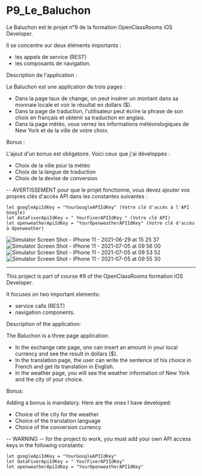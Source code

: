 
# P9_Le_Baluchon

Le Baluchon est le projet n°9 de la formation OpenClassRooms iOS Developer.

Il se concentre sur deux éléments importants :
 
- les appels de service (REST)
- les composants de navigation.

Description de l'application :

Le Baluchon est une application de trois pages :
- Dans la page taux de change, on peut insérer un montant dans sa monnaie locale et voir le résultat en dollars ($).
- Dans la page de traduction, l'utilisateur peut écrire la phrase de son choix en français et obtenir sa traduction en anglais.
- Dans la page météo, vous verrez les informations météorologiques de New York et de la ville de votre choix.

Bonus : 

L'ajout d'un bonus est obligatoire. Voici ceux que j'ai développés : 
- Choix de la ville pour la météo
- Choix de la langue de traduction
- Choix de la devise de conversion

-- AVERTISSEMENT
pour que le projet fonctionne, vous devez ajouter vos propres clés d'accès API dans les constantes suivantes : 


    let googleApiIdKey = "YourGoogleAPIIdKey" (Votre clé d'accès à l'API Google)
    let dataFixerApiIdKey = " YourFixerAPIIdKey " (Votre clé API)
    let openweatherApiIdKey = "YourOpenweatherAPIIdKey" (Votre clé d'accès à Openweather)



![Simulator Screen Shot - iPhone 11 - 2021-06-29 at 15 25 37](https://user-images.githubusercontent.com/78606895/136787991-cd37f106-c0d4-47f1-914d-698dabb72a2d.png)
![Simulator Screen Shot - iPhone 11 - 2021-07-05 at 09 56 00](https://user-images.githubusercontent.com/78606895/136788053-99753781-213f-40c7-a496-68a160d64ae7.png)
![Simulator Screen Shot - iPhone 11 - 2021-07-05 at 09 53 52](https://user-images.githubusercontent.com/78606895/136788109-50062ad7-9a30-4326-aaab-d786994f192c.png)
![Simulator Screen Shot - iPhone 11 - 2021-07-05 at 09 55 30](https://user-images.githubusercontent.com/78606895/136788139-fd8effe0-0158-46c8-b82f-68f2ec18e94f.png)

---------
This project is part of course #9 of the OpenClassRooms formation iOS Developer.

It focuses on two important elements:
 
- service calls (REST)
- navigation components.

Description of the application:

The Baluchon is a three page application:
- In the exchange rate page, one can insert an amount in your local currency and see the result in dollars ($).
- In the translation page, the user can write the sentence of his choice in French and get its translation in English.
- In the weather page, you will see the weather information of New York and the city of your choice.

Bonus: 

Adding a bonus is mandatory. Here are the ones I have developed: 
- Choice of the city for the weather
- Choice of the translation language
- Choice of the conversion currency

-- WARNING --
for the project to work, you must add your own API access keys in the following constants: 


    let googleApiIdKey = "YourGoogleAPIIdKey"
    let dataFixerApiIdKey = " YourFixerAPIIdKey"
    let openweatherApiIdKey = "YourOpenweatherAPIIdKey"
